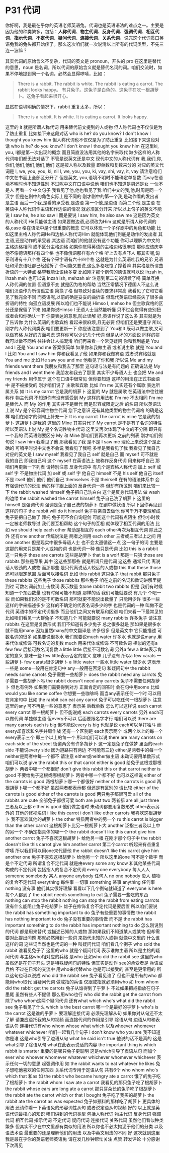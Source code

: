 # P31 代词


你好啊，我是最在乎你的英语老师英语兔。代词也是英语语法的难点之一。主要是因为他的种类繁多，包括：**人称代词**、**物主代词**、**反身代词**、**强调代词**、**相互代词**、**指示代词**、**不定代词**、**疑问代词**、**连接代词**、**关系代词**，说完这个代词贯口英语兔我的兔头都开始疼了。那么这次咱们就一次说清以上所有的代词类型，不先三连一波嘛？

其实代词的原始含义不复杂，代词的英文是  pronoun，开头的 pro 在这里是替代的意思，noun 是名词，所以代词的原始含义就是替代名词的词。咱们交流时，如果不停地提到同一个名词，必然会显得啰嗦，比如：

> There is a rabbit. The rabbit is white. The rabbit is eating a carrot. The rabbit looks happy。
> 有只兔子。这兔子是白色的。这兔子在吃一根胡萝卜。这兔子看起来很开心。

显然在语境明确的情况下，rabbit 重复太多，所以：

> There is a rabbit. It is white. It is eating a carrot. It looks happy.

这里的 it 就是所谓人称代词 用来替代前文提到的人或物 但人称代词也不仅仅是为了防止重复 比如接下来这段对话 who is he? do you know? I don't know I thought you knew him 但人称代词也不仅仅是为了防止重复 比如接下来这段对话 who is he? do you know? I don't know I thought you knew him 在这里ki, you, I都是第一次出现的概念 而且简直没法用其他的名字来取代 缺少这样的人称代词咱们都无法对话了 不管是说英文还是中文 现代中文的人称代词有 我,我们,你,你们,他们,他们,他们,他们 这是按人称以及数量 即单数和复数来分的 对应的英文代词是 I, we, you, you, ki, nil I, we, you, you, ki, vay, shi, vay, it, vay 请注意咱们中文在书面上全部区分开了 但是英文, you,语境不明时不能确定单复数 而vay在语境不明时也不知道性别 不过呢中文在口语中说他 咱们也不知道是男还是女 一伙不是人 再看一个中文句子 我看见了他,他也看见了我 咱们中文的我,他,时周是同一个汉字 但是在剧中的角色实际上是不同的 刚才剧中的第一个我,是动作看的发出者 是主语 而后一个我,是看的承受者,是边语 第一个他,是边语 而第二个他,是主语 在英语中人称代词作主语和作边语的情况 就必须区分开来 所以以上句子的英文不能说 I saw he, he also saw I 而是要说 I saw him, he also saw me 这是因为英文的人称代词 He只能做主语 如果要做边语,必须改为Him 这就是所谓人称代词的格,case 格在语法中是个很重要的概念 它可以体现一个子仔剧中的角色和功能 比如这里主格人称代词He和边格人称代词Him 就能体现他们到底是动作的发出者 其主语,还是动作的承受者,其边语 而咱们的他就没有这个功能 你可以理解为中文的主格边格相同 或不区分主格边格 如果你觉得英语的主格边格很麻烦 那你应该庆幸他不像德语那样有四个格 也不像俄语那样有六个格 听上去有点吓人 那其实呢,匈牙利语有十八个格 还有个采字语有六十四个格 这就是为什么英语吐我的兄弟 兄语吐和采丧语吐都已经摇折了 你可能又要说,这么多格吃饱了撑着嘛 其实格是所谓曲折语的一大特点 格望我能让语续多变 比如刚才那个例句的德语就可以说 Ihzah in, Ihzah meh 也可以说 Inzah ish, mehzah air 注意到第二句的语续了吗 简单互换人称代词的位置 但语意不变 就是因为格的帮助 当然正常情况下德国人不这么说 咱们汉语作为所谓孤立语 简换了格 但导致对语续的要求非常高 我看见了它和它看见了我完全不同 而英语呢,以前的确是妥妥的曲折语 但现代英语已经丧失了很多曲折语的特性 向孤立语发展 所以咱们也不能说 Himso I, mehso he 但主歌宾格的区分还是保留了下来 如果你说Himso I 无语人士当然能听懂 只不过会觉得有些别扭 或者会和你确认一下 你要表达的意思,防止误解 好,英语作说了这么多 其实就是为了告诉你 为什么英语的主歌宾格 看起来很麻烦,且无必要 但咱们还是要遵守 所以,刚才的人称代词类表 咱们要更新一下 你应该注意到了 You和It 既可以做主歌,又可以做宾格 从好的方面考虑 这样你可以少记几个代词 但是从坏的方面说 同样的拼截可以做不同格 往往会让人搞混淆 咱们再来看一个常见疑问 你和我到底是 You and I 还是 You and me 答案很简单 如果你和我做主语 或者说主歌 就是 You and I 比如 You and I saw him 你和我看见了他 如果你和我做宾语 或者说宾格就是 You and me 比如 He saw you and me 他看见了你和我 所以说 Me and my friends went there 我朋友和我去了那里 这句话与法是有问题的 正确说法是 My friends and I went there 我朋友和我去了那里 其实不少母语人士 也会把 Me and my friends 用作属于 这个在口语中很常见 但你要知道 这样的用法在正式书面语中 是不被接受的 刚才咱们说了 主歌和宾歌 比如 I'm me 其实还有个属歌 表达所属关系 如 It is my carrot 它是我的胡萝卜 这里的 My 就是属歌 在英语法中往往被称作 物主代词 不知道你有没有感受到 My 这样的用法和 I'm me 不太相同 I'm me 是替代人 而 My 的作用 其实并不是替代 而是形容或限定之后 的名词 所以英语法上说 My 是个形容词性物主代词 您下之意识 还有其他类型的物主代词咯 的确是这样 咱们在刚才的例句上补充一下 It is my carrot The carrot is mine 它是我的胡萝卜 这胡萝卜是我的 这里的 Mine 其实只代了 My carrot 是不是有了名词的特性 所以英语法上说 My 是个名词性物主代词 这里又再次体现了中文的不分隔 即只有一个我的 而英语则要区分 My 和 Mine 那咱们要再次更新 之前的列表 刚才咱们例句说 I saw him 我看见了他 那我看见了我 是不是 I saw me 理论上来说这个是正确的 可咱平时说中文也不会说 我看见了我吧 多半是我看见了我 我看见了我自己 对应的英文是 I saw myself 我看见了我自己 self 就是自己 而 myself 可不就是 我的自己 即我自己吗 这个 myself 在英语法上 被称作反身代词 用来称呼自己 那咱们再更新一下列表 请特别注意 反身代词中 有几个是宾格人称代词 加上 self 或 self 字 不是物主代词 加 self 或 self 字 他自己 himself 不是 his self 他自己 itself 不是 itself 他们 他们 他们自己 themselves 不是 theirself 在有的语法体系中 会有强调代词的说法 他的样子跟上面的 反身代词一样 但却有所区别 咱们来比较一下 the rabbit washed himself 兔子把自己洗白白 这个是反身代词用法 做 wash 的边缕 the rabbit washed the carrot himself 兔子自己洗了胡萝卜 这里的himself 是强调代词 强调是兔子自己洗的胡萝卜 在剧中做状语 所以下回你再见到这样的句子 the rabbit will do it himself 兔子将亲自去做他 你可千万不要理解成 兔子要把自己做了 拜托 兔子可不会自询短剑 可能这个代词有点陌生 但你小时候一定被老师教导过 我们要互相帮助 这个句子的互相 就体现了相互代词的用法 比如 we should help each other 帮助是相互的 each other再次为相互代词 除此之外 还有one another 传统说法是 两者之间用 each other 三者或三者以上之间 用one another 但是现实中很多母语人士 也不会太遵循这一点 这一句子的词 主要是 这那的用来只是某个人或物的词 也是代词一种 像只是代词 比如 this is a rabbit 这一只兔子 these are carrots 这些是胡萝卜 that is a wolf 那是一只狼 those are rabbits 那些是苹果 其中 这这些那那些 就是所谓只是代词 这这些 通常只代 离说话人较劲的人或物 而那那些 是只代离说话人较远的人或物 this that these those 还可以限定范围 后面可以接名词 比如 this rabbit 这只兔子 that rabbit 那只兔子 these rabbits 这些兔子 those rabbits 那些兔子 咱在之前的名词和数词讲解里提到过 可数名词前加上击数词 表示数量 如one rabbit two rabbits 但是 我们有时候知道一个东西数量 也有时候可能不知道 那样的话 我们可能就要说 有几个 个吧一些 而如果我们说的是不可数名词 那可就更不能说出数量了 只能用少许 很多一些 这样的字来描述多少 这样的不确定的代表名词多少的字 也是代词的一种 叫做不定代词 英语中的不定代词挺多 而且他们之间又有联系和区别 咱们来看一下最常见的 比如咱们看见一大群兔子 不知道几个 可能就要说 many rabbits 许多兔子 请注意rabbits 在这里是复数形式 我们不知道有多少兔子 总之很多就是 那如果是很多水 就不能用many 因为虽然many的中文翻译是 许多很多 但是英文中 它只能描述 可数名词的很多 如果要说很多水 我们就要说much water 许多水 也就是说many 用来代体或修饰 可数名词的复数 much 用来代体或修饰 不可数名词 相似的还有a few few 后接可数名词复数 a little little 后接不可数名词 另外a few a little表示肯定的意义 意味一些 few little表示否定的意义 意味 几乎没有 所以a few carats 一些胡萝卜 few carats很少胡萝卜 a little water 一些水 little water 很少水 这表示一些是 some一般用在肯定句中 any一般用在否定句 和疑问句中 the rabbit needs some carrots 兔子需要一些胡萝卜 does the rabbit need any carrots 兔子需要一些胡萝卜吗 the rabbit doesn't need any carrots 兔子不需要任何胡萝卜 但也有例外 如果我们需要得到对方 正面肯定的回答时 会在句中用some 比如 would you like some coffee 你想要一些咖啡吗 而当any表示任何一个时 可以用在肯定句中 比如 the rabbit can eat any carrot 兔子可以吃任何一根胡萝卜 注意这里的any 可不再是一些的意思了 表示美 后截单数 怎么可以这样说 each carrot every carrot 哪一根胡萝卜 但不能说成 each carrots every carrots 另外 each可以做代词 单独做主语 但every不可以 后面要跟名字才行 咱们可以说 there are many carrots each is big 但不能说every is big 也就是说 each可以单打独斗 而every却喜欢和名字并肩作战 还有一个区别是 each表示两个 或两个以上的每一个 every表示三个 即三个以上的每一个 所以咱们可以说 there are many carrots on each side of the street 街道两旁有许多胡萝卜 这一定是兔子在做梦 里面的each side 不能说every side 因为道路只有两边 不可能有三边 either是两者中的每一个 neither是两者中每一个都不 请注意 either或neither做主语 未动词要用单数形式 咱们可以说 give the rabbit this or that carrot either is good 给兔子这根或那根胡萝卜 两者中哪一个都很好 don't give this rabbit this or that carrot neither is good 不要给兔子这根或哪根胡萝卜 两者中哪一个都不好 也可以这样说 either of the carrots is good 两根胡萝卜哪一个都很好 neither of the carrots is good 两根胡萝卜哪一个都不好 虽然两者都表示都 但还是有区别的 请比较 either of the carrots is good either of the carrots is good 两只兔子都很可爱 all of the rabbits are cute 全部兔子都很可爱 both are just two 两者都 are all just three 三者及以上都 either is good 他们做主语时 未动词都要用复数形式 other表示另外的 其他的修视名词 i like this carrot i don't like other carrots 我喜欢这根胡萝卜 我不喜欢其他的胡萝卜 the other 特质两者中的另一个 ru this carrot is bigger than the other carrot 这根胡萝卜比另一根胡萝卜大 another 泛指三者及以上中的另一个 不确定指具体的哪一个 the rabbit doesn't like this carrot give him another carrot 兔子不喜欢这根胡萝卜 给他另一根 在刚才那个句子中 the rabbit doesn't like this carrot give him another carrot 第二个carrot 听起来有点重复啰嗦 所以我们可以用one来代替他 the rabbit doesn't like this carrot give him another one 兔子不喜欢这根胡萝卜 给他另一个 所以这里的one 可不是个数字 而是个不定代词 所谓复合不定代词 就是由every some any know 和其他某些代词 构成的不定代词 包括指人的复合不定代词 every one everybody 每人人人 someone somebody 某人 anyone anybody 任何人 no one nobody 没人 植物的复合不定代词 everything 每件事 一切事 something 某事 anything 任何事 nothing 没有事 他们其实很好理解 看看以下几个例句就知道了 everyone is here 每个人都到了 the rabbit needs something to eat 兔子需要一些吃的东西 nothing can stop the rabbit nothing can stop the rabbit from eating carrots 没有什么能阻止兔子吃胡萝卜 雄子在修饰复合不定代词是要后置 所以咱们要说 the rabbit has something important to do 兔子有些重要的事情做 the rabbit has nothing important to do 兔子没有重要的事情做 而不是 the rabbit has important something to do the rabbit has important nothing to do 怎么刚说到的代词 都是用来替代 或描述已知的人或物 那如果我们不知道某人或某物 但却需要对此提出问题 那就必然用到一些词 来指代未知的人或物 就像中文里的 什么谁这样的词 这些词当然也是代词的一种 叫疑问代词 咱们看几个例子 who sold the rabbit 谁看见兔子了 这里的who 就是个疑问代词 表示谁做主语 所以是主格的疑问代词 与主格who相对应的兵格 是who 比如who did the rabbit see 这里的who 虽然还是在句子开头 这是特殊疑问句的特性 但其实是动作 see的承受者是 兵语或兵格 不过在日常的交流中 用who来代替who 也是可以接受的 甚至是更常用的 所以这句也可以说成 who did the rabbit see 兔子看见谁了 但也不是所有的who 都能用who取代 当疑问代词 做戒指的兵语 仅跟戒指就必须用who 如 from whom did the rabbit get the carrots 兔子从谁得到了乎萝卜 不过如果把戒指放在句子墨尾 虽然有些人不提倡 那么用who也行 who did the rabbit get the carrot from 除了who whom这两个疑问代词 还有what which who's what did the rabbit see 兔子看见了什么 which is the best carrot 哪一个是最好的乎萝卜 who's is the carrot 这是谁的乎萝卜 要理解连接代词 必须先理解从句 如果你对从句还不太了解 请兼应语托我的从句视频 而连接代词的作用是引导 除语从句 边语从句和表语从句 连接代词有who whom whose what which 以及whoever whomever whatever whichever 咱们一起看几个句子 I don't know who you are 我不知道你是谁 这是who引导了边语从句 what he said isn't true 他说的话不是真的 这是what引导了除语从句 what在此表示说话的内容 the important thing is which rabbit is smarter 重要的是哪只兔子更聪明 这是which引导了表语从句 而加个ever who whoever whomever whatever whichever whomever whichever 表示任何一切的意思 起强调作用 如 the rabbit wants to eat whatever he likes 兔子想吃他喜欢的任何东西 关系代词专用于定语从句 共有6个 who whom who's which that 和as 如 the rabbit who became hungry ate a carrot 饿了的兔子吃了根胡萝卜 the rabbit whom I saw ate a carrot 我看见的那只兔子吃了根胡萝卜 the rabbit whose ears are long ate a carrot 那只耳朵长的兔子吃了根胡萝卜 the rabbit ate the carrot which or that I bought 兔子吃了我买的胡萝卜 the rabbit ate the carrot as was expected 兔子如预料的那样吃了胡萝卜 更具体的用法 还请你看一下英语兔的形容词性从句 或者说定语从句视频 好的 以上就是英语代词最核心的知识 咱们讲到的代词类型 包括人称代词 物主代词 反身代词 强调代词 相互代词 指示代词 不定代词 疑问代词 连接代词 关系代词 虽然他们看似种类繁多 但其实不少在中文里都有类似的用法 所以你也不必太拘泥于他们的分类 以及语法术语 最重要的还是理解他们的用法 以及中英文用法的不同 好 这次就到这里 我是最在乎你的英语老师英语兔 请在发几秒钟帮忙关注 点赞 转发评论 十分感谢 下次再见

